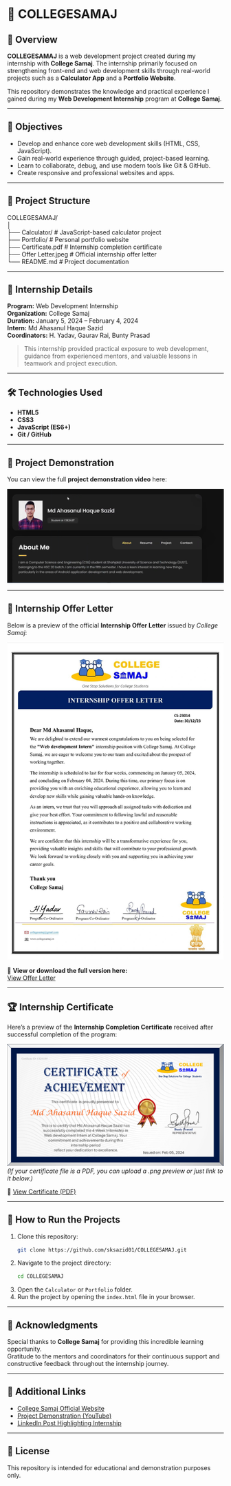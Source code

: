 # 🏫 COLLEGESAMAJ  

## 📘 Overview  
**COLLEGESAMAJ** is a web development project created during my internship with **College Samaj**. The internship primarily focused on strengthening front-end and web development skills through real-world projects such as a **Calculator App** and a **Portfolio Website**.  

This repository demonstrates the knowledge and practical experience I gained during my **Web Development Internship** program at **College Samaj**.  

---

## 🎯 Objectives  
- Develop and enhance core web development skills (HTML, CSS, JavaScript).  
- Gain real-world experience through guided, project-based learning.  
- Learn to collaborate, debug, and use modern tools like Git & GitHub.  
- Create responsive and professional websites and apps.  

---

## 🧩 Project Structure  
COLLEGESAMAJ/  
│  
├── Calculator/        # JavaScript-based calculator project  
├── Portfolio/         # Personal portfolio website  
├── Certificate.pdf    # Internship completion certificate  
├── Offer Letter.jpeg  # Official internship offer letter  
└── README.md          # Project documentation  

---

## 💼 Internship Details  
**Program:** Web Development Internship  
**Organization:** College Samaj  
**Duration:** January 5, 2024 – February 4, 2024  
**Intern:** Md Ahasanul Haque Sazid  
**Coordinators:** H. Yadav, Gaurav Rai, Bunty Prasad  

> This internship provided practical exposure to web development, guidance from experienced mentors, and valuable lessons in teamwork and project execution.  

---

## 🛠️ Technologies Used  
- **HTML5**  
- **CSS3**  
- **JavaScript (ES6+)**  
- **Git / GitHub**  

---

## 🎥 Project Demonstration  
You can view the full **project demonstration video** here:  

[![COLLEGESAMAJ Project Demonstration](Image.png)](https://youtu.be/yZfYxbAdTpU)  

---

## 📜 Internship Offer Letter  
Below is a preview of the official **Internship Offer Letter** issued by *College Samaj*:  

![Offer Letter Preview](./Offer%20Letter.jpeg)  

📎 **View or download the full version here:**  
[View Offer Letter](./Offer%20Letter.jpeg)  

---

## 🏆 Internship Certificate  
Here’s a preview of the **Internship Completion Certificate** received after successful completion of the program:  

![Certificate Preview](./Certificate.png)  
*(If your certificate file is a PDF, you can upload a .png preview or just link to it below.)*  

📎 [View Certificate (PDF)](./Certificate.pdf)  

---

## 🚀 How to Run the Projects  
1. Clone this repository:  
   ```bash
   git clone https://github.com/sksazid01/COLLEGESAMAJ.git
   ```  
2. Navigate to the project directory:  
   ```bash
   cd COLLEGESAMAJ
   ```  
3. Open the `Calculator` or `Portfolio` folder.  
4. Run the project by opening the `index.html` file in your browser.  

---

## 🌟 Acknowledgments  
Special thanks to **College Samaj** for providing this incredible learning opportunity.  
Gratitude to the mentors and coordinators for their continuous support and constructive feedback throughout the internship journey.  

---

## 🔗 Additional Links  
- [College Samaj Official Website](https://www.collegesamaj.in)  
- [Project Demonstration (YouTube)](https://youtu.be/yZfYxbAdTpU)  
- [LinkedIn Post Highlighting Internship](https://www.linkedin.com/in/md-ahasanul-haque-sazid)  

---

## 📄 License  
This repository is intended for educational and demonstration purposes only.  
